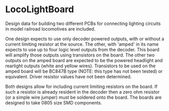 # LocoLightBoard
Design data for building two different PCBs for connecting lighting circuits in model railroad locomotives are included.

One design expects to use only decoder powered outputs, with or without a current limiting resistor at the source. The other, with 'amped' in its name
 expects to use up to four logic level outputs from the decoder. This board will amplify those outputs using transistors on the board.
 The other two outputs on the amped board are expected to be the powered headlight and rearlight outputs (white and yellow wires). Transistors
 to be used on the amped board will be BC847B type (NOTE: this type has not been tested) or equivalent. Driver resistor values have not been determined.
 
 Both designs allow for including current limiting resistors on the board. If such a resistor is already resident in the decoder 
 then a zero ohm resistor (or a simple wire jumper) must be soldered onto the board. The boards are designed to take 0805 size SMD components.
